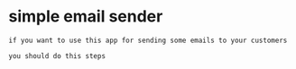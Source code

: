 # simple email sender
    if you want to use this app for sending some emails to your customers
    
    you should do this steps
